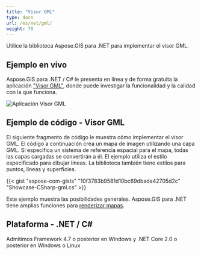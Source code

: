 ```yaml
---
title: "Visor GML"
type: docs
url: /es/net/gml/
weight: 70
---
```


Utilice la biblioteca Aspose.GIS para .NET para implementar el visor GML.

## **Ejemplo en vivo**

Aspose.GIS para .NET / C# le presenta en línea y de forma gratuita la aplicación ["Visor GML"](https://products.aspose.app/gis/viewer/gml), donde puede investigar la funcionalidad y la calidad con la que funciona.

![Aplicación Visor GML](viewer.png)

## **Ejemplo de código - Visor GML**

El siguiente fragmento de código le muestra cómo implementar el visor GML. El código a continuación crea un mapa de imagen utilizando una capa GML. Si especifica un sistema de referencia espacial para el mapa, todas las capas cargadas se convertirán a él.
El ejemplo utiliza el estilo especificado para dibujar líneas. La biblioteca también tiene estilos para puntos, líneas y superficies.

{{< gist "aspose-com-gists" "10f3783b9581d10bc69dbada42705d2c" "Showcase-CSharp-gml.cs" >}}

Este ejemplo muestra las posibilidades generales. Aspose.GIS para .NET tiene amplias funciones para [renderizar mapas](https://docs.aspose.com/gis/net/map-rendering/).

## **Plataforma - .NET / C#**

Admitimos Framework 4.7 o posterior en Windows y .NET Core 2.0 o posterior en Windows o Linux
